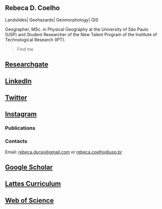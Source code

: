 ## Rebeca D. Coelho
Landslides| Geohazards| Geomorphology| GIS

Geographer, MSc. in Physical Geography at the University of São Paulo (USP) and Student Researcher of the New Talent Program of the Institute of Technological Research (IPT). 


> Find me
## [Researchgate](https://www.researchgate.net/profile/Rebeca_Coelho2)
## [LinkedIn](https://www.linkedin.com/in/rebeca-dur%C3%A7o-coelho-35b699159)
## [Twitter](https://www.twitter.com/RebecaDurso)
## [Instagram](https://instagram.com/rebeca.durso)

### Publications


### Contacts

Email: rebeca.durso@gmail.com   or   rebeca.coelho@usp.br

## [Google Scholar](https://scholar.google.com.br/citations?hl=pt-BR&user=H17um_wAAAAJ)
## [Lattes Curriculum](http://lattes.cnpq.br/6253625584264789)
## [Web of Science](https://publons.com/researcher/3131939/rebeca-durco-coelho)


